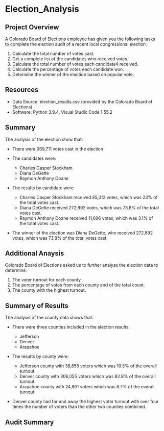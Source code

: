 # Election_Analysis

## Project Overview

A Colorado Board of Elections employee has given you the following tasks to complete the election audit of a recent local congressional election:

1. Calculate the total number of votes cast.
2. Get a complete list of the candidates who received votes.
3. Calculate the total number of votes each candidate4 received.
4. Calculate the percentage of votes each candidate won.
5. Determine the winner of the election based on popular vote.

## Resources

- Data Source: election_results.csv (provided by the Colorado Board of Elections)
- Software: Python 3.9.4, Visual Studio Code 1.55.2

## Summary

The analysis of the election show that: 

- There were 369,711 votes cast in the election

- The candidates were:
  - Charles Casper Stockham
  - Diana DeGette
  - Raymon Anthony Doane

- The results by candidate were:
  - Charles Casper Stockham received 85,312 votes, which was 23% of the total votes cast.
  - Diana DeGette received 272,892 votes, which was 73.8% of the total votes cast.
  - Raymon Anthony Doane received 11,606 votes, which was 3.1% of the total votes cast.

- The winner of the election was Diana DeGette, who received 272,892 votes, which was 73.8% of the total votes cast.

## Additional Anaysis

Colorado Board of Elections asked us to further analyze the election data to determine:

1. The voter turnout for each county
2. The percentage of votes from each county and of the total count.
3. The county with the highest turnout.

## Summary of Results

The analysis of the county data shows that:

- There were three counties included in the election results:
  - Jefferson
  - Denver
  - Arapahoe

- The results by county were:
  - Jefferson county with 38,855 voters which was 10.5% of the overall turnout.
  - Denver county with 306,055 voters which was 82.8% of the overall turnout.
  - Arapahoe county with 24,801 voters which was 6.7% of the overall turnout.

- Denver county had far and away the highest voter turnout with over four times the number of voters than the other two counties combined.

## Audit Summary


